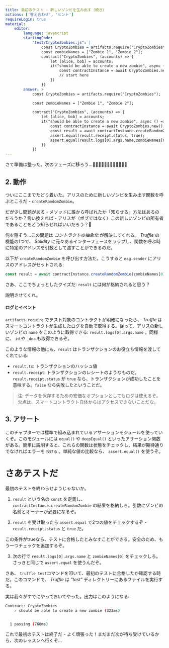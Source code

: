 ```yaml
---
title: 最初のテスト - 新しいゾンビを生み出す（続き）
actions: ['答え合わせ', 'ヒント']
requireLogin: true
material:
    editor:
        language: javascript
        startingCode:
            "test/CryptoZombies.js": |
                const CryptoZombies = artifacts.require("CryptoZombies");
                const zombieNames = ["Zombie 1", "Zombie 2"];
                contract("CryptoZombies", (accounts) => {
                    let [alice, bob] = accounts;
                    it("should be able to create a new zombie", async () => {
                        const contractInstance = await CryptoZombies.new();
                        // start here
                    })
                })
        answer: >
            const CryptoZombies = artifacts.require("CryptoZombies");

            const zombieNames = ["Zombie 1", "Zombie 2"];

            contract("CryptoZombies", (accounts) => {
                let [alice, bob] = accounts;
                it("should be able to create a new zombie", async () => {
                    const contractInstance = await CryptoZombies.new();
                    const result = await contractInstance.createRandomZombie(zombieNames[0], {from: alice});
                    assert.equal(result.receipt.status, true);
                    assert.equal(result.logs[0].args.name,zombieNames[0]);
                })
            })
---
```

さて準備は整った。次のフェーズに移ろう…🧟🦆‍🧟🦆🧟🦆‍🧟🦆🧟🦆‍🧟🦆

## 2. 動作

ついにここまでたどり着いた。アリスのために新しいゾンビを生み出す関数を呼ぶところだ - `createRandomZombie`。

だが少し問題がある - メソッドに誰から呼ばれたか「知らせる」方法はあるのだろうか？言い換えれば - アリスが（ボブではなく）この新しいゾンビの所有者であることをどう知らせればいいだろう？🧐

何を隠そう…この問題は _コントラクトの抽象化_ が解決してくれる。 _Truffle_ の機能の1つで、 _Solidity_ に元々あるインターフェースをラップし、関数を呼ぶ時に特定のアドレスを引数として渡すことができるのだ。

以下が `createRandomZombie` を呼び出す方法だ。こうすると `msg.sender` にアリスのアドレスがセットされる:

```javascript
const result = await contractInstance.createRandomZombie(zombieNames[0], {from: alice});
```

さあ、ここでちょっとしたクイズだ:  `result` には何が格納されると思う？

説明させてくれ。

#### ログとイベント

`artifacts.require` でテスト対象のコントラクトが明確になったら、 _Truffle_ はスマートコントラクトが生成したログを自動で取得する。従って、アリスの新しいゾンビの `name` をこのように取得できる: `result.logs[0].args.name` 。同様に、 `id` や `_dna` も取得できるぞ。

このような情報の他にも、`result` はトランザクションのお役立ち情報を渡してくれている:

- `result.tx`: トランザクションのハッシュ値
- `result.receipt`: トランザクションのレシートのようなものだ。 `result.receipt.status` が `true` なら、トランザクションが成功したことを意味する。`false` なら失敗したということだ。

> 注: データを保存するための安価なオプションとしてもログは使えるぞ。欠点は、スマートコントラクト自体からはアクセスできないことだな。

## 3. アサート

このチャプターでは標準で組み込まれているアサーションモジュールを使っていくぞ。このモジュールには `equal()` や `deepEqual()` といったアサーション関数がある。簡単に説明すると、これらの関数は状態をチェックし、結果が期待通りでなければエラーを `投げる` 。単純な値の比較なら、 `assert.equal()` を使うぞ。

# さあテストだ

最初のテストを終わらせようじゃないか。

1.  `result` という名の `const` を定義し、`contractInstance.createRandomZombie` の結果を格納しろ。引数にゾンビの名前とオーナーが必要になるぞ。

2.  `result` を受け取ったら `assert.equal` で2つの値をチェックするぞ - `result.receipt.status` と `true` だ。

この条件がtrueなら、テストに合格したとみなすことができる。安全のため、もう一つチェックを追加するぞ。

3. 次の行で `result.logs[0].args.name` と `zombieNames[0]` をチェックしろ。さっきと同じで `assert.equal` を使うんだぞ。

さあ、 `truffle test`コマンドを叩いて、最初のテストに合格したか確認する時だ。このコマンドで、 _Truffle_ は _"test"_ ディレクトリーにあるファイルを実行する。

実は我々がすでにやっておいてやった。出力はこのようになる:

```bash
Contract: CryptoZombies
    ✓ should be able to create a new zombie (323ms)


  1 passing (768ms)
```

これで最初のテストは終了だ - よく頑張った！まだまだ次が待ち受けているから、次のレッスンへ行くぞ…
